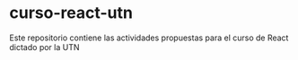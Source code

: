 # curso-react-utn
Este repositorio contiene las actividades propuestas para el curso de React dictado por la UTN
